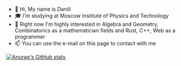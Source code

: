 - 👋 Hi, My name is Daniil
- :mortar_board: I'm studying at Moscow Institute of Physics and Technology
- 🌱 Right now I'm highly interested in Algebra and Geometry, Combinatorics as a mathematician fields and Rust, C++, Web as a programmer
- 📫 You can use the e-mail on this page to contact with me

[![Anurag's GitHub stats](https://github-readme-stats.vercel.app/api?username=DanMax03&show_icons=true&theme=tokyonight)](https://github.com/anuraghazra/github-readme-stats)

<!---
DanMax03/DanMax03 is a ✨ special ✨ repository because its `README.md` (this file) appears on your GitHub profile.
You can click the Preview link to take a look at your changes.
--->

